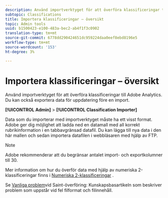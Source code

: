 ```yaml
---
description: Använd importverktyget för att överföra klassificeringar till Adobe Analytics. Du kan också exportera data för uppdatering före en import.
subtopic: Classifications
title: Importera klassificeringar – översikt
topic: Admin tools
uuid: b1500423-e100-483a-bec2-ab4f1f3c0902
translation-type: tm+mt
source-git-commit: 6778dd290424651dc959224daa0eef8ebd8196e5
workflow-type: tm+mt
source-wordcount: '153'
ht-degree: 3%

---
```



# Importera klassificeringar – översikt

Använd importverktyget för att överföra klassificeringar till Adobe Analytics. Du kan också exportera data för uppdatering före en import.

**[!UICONTROL Admin]** > **[!UICONTROL Classification Importer]**

Data som du importerar med importverktyget måste ha ett visst format. Adobe ger dig möjlighet att ladda ned en datamall med all korrekt rubrikinformation i en tabbavgränsad datafil. Du kan lägga till nya data i den här mallen och sedan importera datafilen i webbläsaren med hjälp av FTP.

>[!NOTE]
>
>Adobe rekommenderar att du begränsar antalet import- och exportkolumner till 30.

Mer information om hur du överför data med hjälp av numeriska 2-klassificeringar finns i [Numeriska 2-klassificeringar](/help/components/classifications/c-numeric-2/c-numeric-2-classifications.md) .

Se [Vanliga problem](https://helpx.adobe.com/analytics/kb/common-saint-upload-issues.html)vid Saint-överföring: Kunskapsbasartikeln som beskriver problem som uppstår vid fel filformat och filinnehåll.
